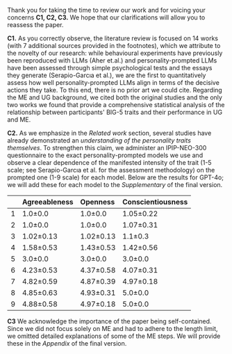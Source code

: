 Thank you for taking the time to review our work and for voicing your concerns **C1, C2, C3.** We hope that our clarifications will allow you to reassess the paper.

**C1.** As you correctly observe, the literature review is focused on 14 works (with 7 additional sources provided in the footnotes), which we attribute to the novelty of our research: while behavioural experiments have previously been reproduced with LLMs (Aher et.al.) and personality-prompted LLMs have been assessed through simple psychological tests and the essays they generate (Serapio-Garcıa et al.), we are the first to quantitatively assess how well personality-prompted LLMs align in terms of the decisive actions they take. To this end, there is no prior art we could cite. Regarding the ME and UG background, we cited both the original studies and the only two works we found that provide a comprehensive statistical analysis of the relationship between participants' BIG-5 traits and their performance in UG and ME. 

**C2.** As we emphasize in the *Related work* section, several studies have already demonstrated an *understanding of the personality traits themselves*. To strengthen this claim, we administer an IPIP-NEO-300 questionnaire to the exact personality-prompted models we use and observe a clear dependence of the manifested intensity of the trait (1-5 scale; see Serapio-Garcıa et al. for the assessment methodology) on the prompted one (1-9 scale) for each model. Below are the results for GPT-4o; we will add these for each model to the *Supplementary* of the final version.

|    | Agreeableness   | Openness   | Conscientiousness   |
|---:|:----------------|:-----------|:--------------------|
|  1 | 1.0±0.0         | 1.0±0.0    | 1.05±0.22          |
|  2 | 1.0±0.0         | 1.0±0.0    | 1.07±0.31          |
|  3 | 1.02±0.13       | 1.02±0.13  | 1.1±0.3            |
|  4 | 1.58±0.53       | 1.43±0.53  | 1.42±0.56          |
|  5 | 3.0±0.0         | 3.0±0.0    | 3.0±0.0            |
|  6 | 4.23±0.53       | 4.37±0.58  | 4.07±0.31          |
|  7 | 4.82±0.59       | 4.87±0.39  | 4.97±0.18          |
|  8 | 4.85±0.63       | 4.93±0.31  | 5.0±0.0            |
|  9 | 4.88±0.58       | 4.97±0.18  | 5.0±0.0            |

**C3** We acknowledge the importance of the paper being self-contained. Since we did not focus solely on ME and had to adhere to the length limit, we omitted detailed explanations of some of the ME steps. We will provide these in the *Appendix* of the final version.
